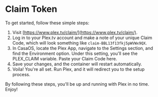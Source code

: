 # Claim Token

To get started, follow these simple steps:

1. Visit [https://www.plex.tv/claim/](https://www.plex.tv/claim/).
2. Log in to your Plex.tv account and make a note of your unique Claim Code, which will look something like `claim-BBL13f13fkj5pWVWx9QX`.
3. In CasaOS, locate the Plex App, navigate to the Settings section, and find the Environment option. Under this setting, you'll see the PLEX_CLAIM variable. Paste your Claim Code here.
4. Save your changes, and the container will restart automatically.
5. Voila! You're all set. Run Plex, and it will redirect you to the setup process.

By following these steps, you'll be up and running with Plex in no time. Enjoy!
